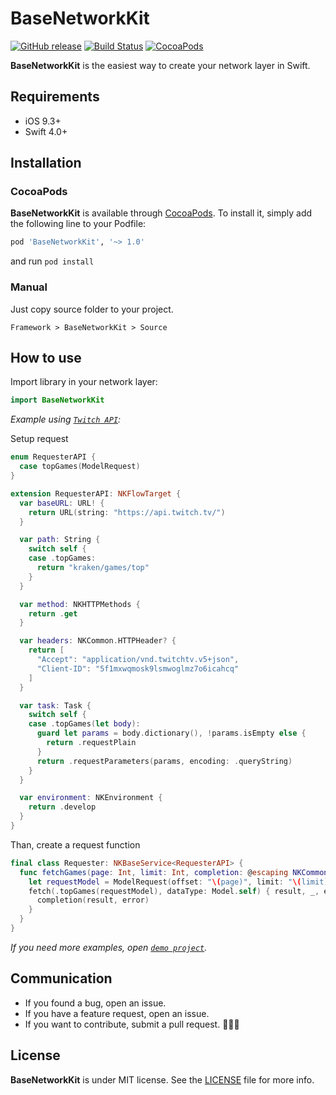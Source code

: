 # BaseNetworkKit

[![GitHub release](https://img.shields.io/github/release/limadeveloper/BaseNetworkKit.svg)](https://github.com/limadeveloper/BaseNetworkKit/releases)
[![Build Status](https://travis-ci.com/limadeveloper/BaseNetworkKit.svg?branch=master)](https://travis-ci.com/limadeveloper/BaseNetworkKit)
[![CocoaPods](https://img.shields.io/badge/Cocoa%20Pods-✓-4BC51D.svg?style=flat)](https://cocoapods.org/pods/BaseNetworkKit)

**BaseNetworkKit** is the easiest way to create your network layer in Swift.

## Requirements

- iOS 9.3+
- Swift 4.0+

## Installation

### CocoaPods

**BaseNetworkKit** is available through [CocoaPods](https://cocoapods.org/pods/BaseNetworkKit). To install
it, simply add the following line to your Podfile:

```ruby
pod 'BaseNetworkKit', '~> 1.0'
```

and run `pod install`

### Manual

Just copy source folder to your project.

```script
Framework > BaseNetworkKit > Source
```

## How to use

Import library in your network layer:

```Swift
import BaseNetworkKit
```

*Example using [`Twitch API`](https://dev.twitch.tv/docs/v5/):*

Setup request

```Swift
enum RequesterAPI {
  case topGames(ModelRequest)
}

extension RequesterAPI: NKFlowTarget {
  var baseURL: URL! {
    return URL(string: "https://api.twitch.tv/")
  }

  var path: String {
    switch self {
    case .topGames:
      return "kraken/games/top"
    }
  }

  var method: NKHTTPMethods {
    return .get
  }

  var headers: NKCommon.HTTPHeader? {
    return [
      "Accept": "application/vnd.twitchtv.v5+json",
      "Client-ID": "5f1mxwqmosk9lsmwoglmz7o6icahcq"
    ]
  }

  var task: Task {
    switch self {
    case .topGames(let body):
      guard let params = body.dictionary(), !params.isEmpty else {
        return .requestPlain
      }
      return .requestParameters(params, encoding: .queryString)
    }
  }

  var environment: NKEnvironment {
    return .develop
  }
}
```

Than, create a request function

```swift
final class Requester: NKBaseService<RequesterAPI> {
  func fetchGames(page: Int, limit: Int, completion: @escaping NKCommon.Completion<Model>) {
    let requestModel = ModelRequest(offset: "\(page)", limit: "\(limit)")
    fetch(.topGames(requestModel), dataType: Model.self) { result, _, error in
      completion(result, error)
    }
  }
}
```

*If you need more examples, open [`demo project`](https://github.com/limadeveloper/BaseNetworkKit/tree/master/Demo).*

## Communication

- If you found a bug, open an issue.
- If you have a feature request, open an issue.
- If you want to contribute, submit a pull request. 👨🏻‍💻

## License

**BaseNetworkKit** is under MIT license. See the [LICENSE](https://raw.githubusercontent.com/limadeveloper/BaseNetworkKit/master/LICENSE) file for more info.
